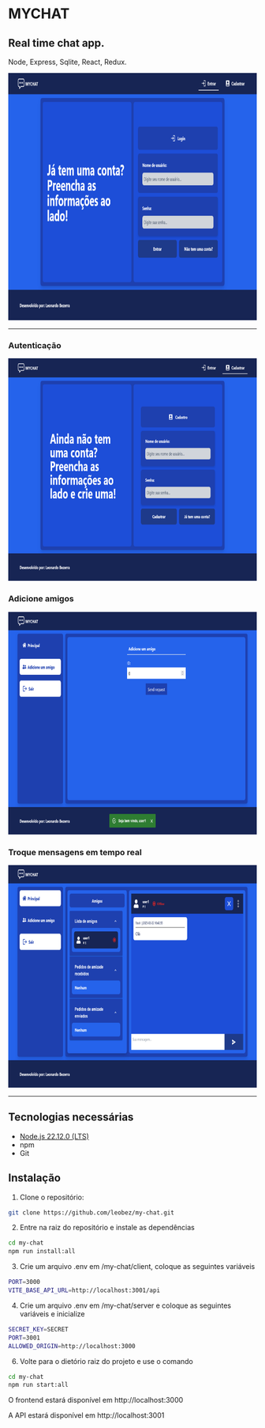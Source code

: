 # MYCHAT
## Real time chat app.

Node, Express, Sqlite, React, Redux.

<p align="left">
  <img src="https://github.com/leobez/my-chat/blob/main/github-pictures/img1.png" height="500px"/>
</p>

<hr>

### Autenticação
<p align="left">
  <img src="https://github.com/leobez/my-chat/blob/main/github-pictures/img2.png" height="450px"/>
</p>

### Adicione amigos
<p align="left">
  <img src="https://github.com/leobez/my-chat/blob/main/github-pictures/img4.png" height="450px"/>
</p>

### Troque mensagens em tempo real
<p align="left">
  <img src="https://github.com/leobez/my-chat/blob/main/github-pictures/img7.png" height="450px"/>
</p>

<hr>

## Tecnologias necessárias
- [Node.js 22.12.0 (LTS)](https://nodejs.org/pt)
- npm
- Git

## Instalação
1. Clone o repositório:
``` bash
git clone https://github.com/leobez/my-chat.git
```

2. Entre na raiz do repositório e instale as dependências
``` bash
cd my-chat
npm run install:all
```

3. Crie um arquivo .env em /my-chat/client, coloque as seguintes variáveis
``` bash
PORT=3000
VITE_BASE_API_URL=http://localhost:3001/api
```

4. Crie um arquivo .env em /my-chat/server e coloque as seguintes variáveis e inicialize
``` bash
SECRET_KEY=SECRET
PORT=3001
ALLOWED_ORIGIN=http://localhost:3000
```

6. Volte para o dietório raiz do projeto e use o comando
``` bash
cd my-chat
npm run start:all
```

O frontend estará disponível em http://localhost:3000

A API estará disponível em http://localhost:3001
